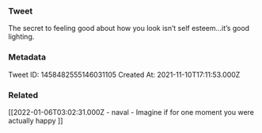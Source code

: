 ### Tweet
The secret to feeling good about how you look isn’t self esteem…it’s good lighting.

### Metadata
Tweet ID: 1458482555146031105
Created At: 2021-11-10T17:11:53.000Z

### Related
[[2022-01-06T03:02:31.000Z - naval - Imagine if for one moment you were actually happy ]]

